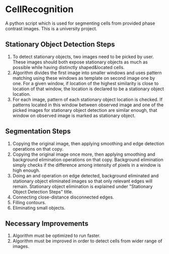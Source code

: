 # CellRecognition
A python script which is used for segmenting cells from provided phase contrast images. This is a university project.

## Stationary Object Detection Steps
1. To detect stationary objects, two images need to be picked by user. These images should both expose stationary objects as much as possible while having distinctly shaped&located cells.
1. Algorithm divides the first image into smaller windows and uses pattern matching using these windows as template on second image one by one. For a given window, if location of the highest similarity is close to location of that window, the location is declared to be a stationary object location.
1. For each image, pattern of each stationary object location is checked. If patterns located in this window between observed image and one of the picked images for stationary object detection are similar enough, that window on observed image is marked as stationary object.

## Segmentation Steps
1. Copying the original image, then applying smoothing and edge detection operations on that copy.
1. Copying the original image once more, then applying smoothing and background elimination operations on that copy. Background elimination simply checks if the difference among intensity of pixels in a window is high enough.
1. Doing an and operation on edge detected, background eliminated and stationary object eliminated images so that only relevant edges will remain. Stationary object elimination is explained under "Stationary Object Detection Steps" title.
1. Connecting close-distance disconnected edges.
1. Filling contours.
1. Eliminating small objects.

## Necessary Improvements
1. Algorithm must be optimized to run faster.
1. Algorithm must be improved in order to detect cells from wider range of images.
